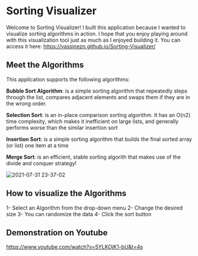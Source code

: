 # Sorting Visualizer
Welcome to Sorting Visualizer! I built this application because I wanted to visualize sorting algorithms in action. I hope that you enjoy playing around with this visualization tool just as much as I enjoyed building it. You can access it here: https://yassinezn.github.io/Sorting-Visualizer/

## Meet the Algorithms

This application supports the following algorithms: 

**Bubble Sort Algorithm**: is a simple sorting algorithm that repeatedly steps through the list, compares adjacent elements and swaps them if they are in the wrong order.

**Selection Sort**: is an in-place comparison sorting algorithm. It has an O(n2) time complexity, which makes it inefficient on large lists, and generally performs worse than the similar insertion sort

**Insertion Sort**: is a simple sorting algorithm that builds the final sorted array (or list) one item at a time

**Merge Sort**:  is an efficient, stable sorting algorith that makes use of the divide and conquer strategy!

![2021-07-31 23-37-02](https://user-images.githubusercontent.com/17102478/128741976-3a4db0e5-3af9-4c13-b2c9-a53aa58ed02c.gif)


## How to visualize the Algorithms
1- Select an Algorithm from the drop-down menu
2- Change the desired size
3- You can randomize the data
4- Click the sort button

## Demonstration on Youtube
https://www.youtube.com/watch?v=5YLKOjK1-bU&t=4s


